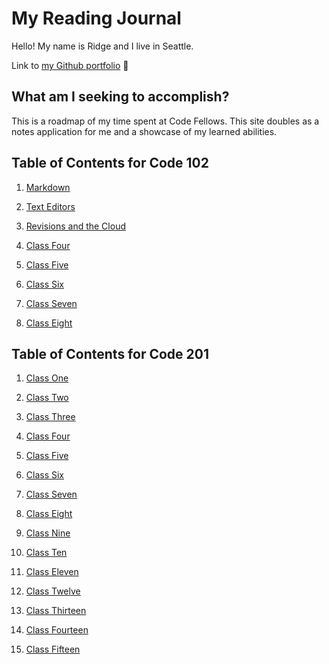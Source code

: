 # My Reading Journal

Hello! My name is Ridge and I live in Seattle.

Link to [my Github portfolio](https://github.com/ridgehinkley)
🥸

## What am I seeking to accomplish?

This is a roadmap of my time spent at Code Fellows. This site doubles as a notes application for me and a showcase of my learned abilities.

## Table of Contents for Code 102

1. [Markdown](https://ridgehinkley.github.io/reading-notes/classone)

2. [Text Editors](https://ridgehinkley.github.io/reading-notes/classtwo)

3. [Revisions and the Cloud](https://ridgehinkley.github.io/reading-notes/classthree)

4. [Class Four](#example)

5. [Class Five](#example)

6. [Class Six](#example)

7. [Class Seven](#example)

8. [Class Eight](#example)

## Table of Contents for Code 201

1. [Class One](#example)

2. [Class Two](#example)

3. [Class Three](#example)

4. [Class Four](#example)

5. [Class Five](#example)

6. [Class Six](#example)

7. [Class Seven](#example)

8. [Class Eight](#example)

9. [Class Nine](#example)

10. [Class Ten](#example)

11. [Class Eleven](#example)

12. [Class Twelve](#example)

13. [Class Thirteen](#example)

14. [Class Fourteen](#example)

15. [Class Fifteen](#example)
